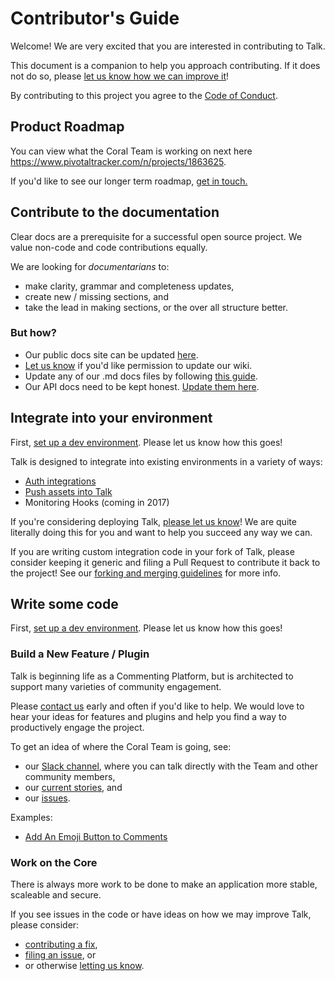 # Contributor's Guide

Welcome! We are very excited that you are interested in contributing to Talk.

This document is a companion to help you approach contributing. If it does not do so, please [let us know how we can improve it](https://github.com/coralproject/talk/issues)!

By contributing to this project you agree to the [Code of Conduct](https://coralproject.net/code-of-conduct.html).

## Product Roadmap

You can view what the Coral Team is working on next here https://www.pivotaltracker.com/n/projects/1863625.

If you'd like to see our longer term roadmap, [get in touch.](https://coralproject.net/contact.html)


## Contribute to the documentation

Clear docs are a prerequisite for a successful open source project. We value non-code and code contributions equally.

We are looking for _documentarians_ to:

* make clarity, grammar and completeness updates,
* create new / missing sections, and
* take the lead in making sections, or the over all structure better.

### But how?

* Our public docs site can be updated [here](https://github.com/coralproject/docs).
* [Let us know](https://github.com/coralproject/talk/wiki/Contact-Us) if you'd like permission to update our wiki.
* Update any of our .md docs files by following [this guide](https://github.com/coralproject/talk/wiki/Forking,-Branching-and-Merging).
* Our API docs need to be kept honest. [Update them here](https://github.com/coralproject/talk/blob/master/docs/swagger.yaml).

## Integrate into your environment

First, [set up a dev environment](https://github.com/coralproject/talk/blob/master/INSTALL.md). Please let us know how this goes!

Talk is designed to integrate into existing environments in a variety of ways:

* [Auth integrations](https://github.com/coralproject/talk/wiki/Security#authentication-strategies)
* [Push assets into Talk](https://github.com/coralproject/talk/blob/master/routes/api/assets/index.js)
* Monitoring Hooks (coming in 2017)

If you're considering deploying Talk, [please let us know](https://github.com/coralproject/talk/wiki/Contact-Us)! We are quite literally doing this for you and want to help you succeed any way we can.

If you are writing custom integration code in your fork of Talk, please consider keeping it generic and filing a Pull Request to contribute it back to the project! See our [forking and merging guidelines](https://github.com/coralproject/talk/wiki/Forking,-Branching-and-Merging) for more info.

## Write some code

First, [set up a dev environment](https://github.com/coralproject/talk/blob/master/INSTALL.md). Please let us know how this goes!

### Build a New Feature / Plugin

Talk is beginning life as a Commenting Platform, but is architected to support many varieties of community engagement.

Please [contact us](https://github.com/coralproject/talk/wiki/Contact-Us) early and often if you'd like to help. We would love to hear your ideas for features and plugins and help you find a way to productively engage the project.

To get an idea of where the Coral Team is going, see:

* our [Slack channel](https://coralprojectslackin.herokuapp.com/), where you can talk directly with the Team and other community members,
* our [current stories](https://www.pivotaltracker.com/n/projects/1863625), and
* our [issues](https://github.com/coralproject/talk/issues).


Examples:

* [Add An Emoji Button to Comments](https://github.com/coralproject/talk/wiki/Add-An-Emoji-Button-to-Comments)


### Work on the Core

There is always more work to be done to make an application more stable, scaleable and secure.

If you see issues in the code or have ideas on how we may improve Talk, please consider:

* [contributing a fix](https://github.com/coralproject/talk/wiki/Forking,-Branching-and-Merging),
* [filing an issue](https://github.com/coralproject/talk/issues), or
* or otherwise [letting us know](https://github.com/coralproject/talk/wiki/Contact-Us).
